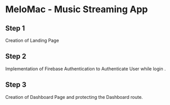# MeloMac - Music Streaming App 

## Step 1

Creation of Landing Page 

## Step 2 

Implementation of Firebase Authentication to Authenticate User while login .

## Step 3 

Creation of Dashboard Page and protecting the Dashboard route.